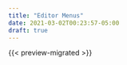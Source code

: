 ```yaml
---
title: "Editor Menus"
date: 2021-03-02T00:23:57-05:00
draft: true
---
```


{{< preview-migrated >}}


